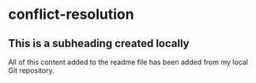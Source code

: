 # conflict-resolution

  ## This is a subheading created locally
  
All of this content added to the readme file has been added from my local Git repository.